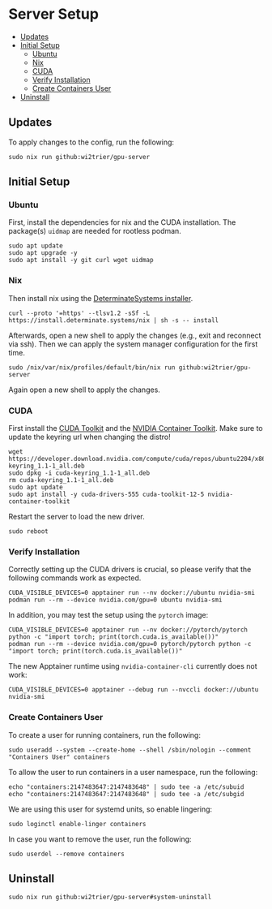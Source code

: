 # Server Setup

- [Updates](#updates)
- [Initial Setup](#initial-setup)
  - [Ubuntu](#ubuntu)
  - [Nix](#nix)
  - [CUDA](#cuda)
  - [Verify Installation](#verify-installation)
  - [Create Containers User](#create-containers-user)
- [Uninstall](#uninstall)

## Updates

To apply changes to the config, run the following:

```shell
sudo nix run github:wi2trier/gpu-server
```

## Initial Setup

### Ubuntu

First, install the dependencies for nix and the CUDA installation.
The package(s) `uidmap` are needed for rootless podman.

```shell
sudo apt update
sudo apt upgrade -y
sudo apt install -y git curl wget uidmap
```

### Nix

Then install nix using the [DeterminateSystems installer](https://github.com/DeterminateSystems/nix-installer).

```shell
curl --proto '=https' --tlsv1.2 -sSf -L https://install.determinate.systems/nix | sh -s -- install
```

Afterwards, open a new shell to apply the changes (e.g., exit and reconnect via ssh).
Then we can apply the system manager configuration for the first time.

```shell
sudo /nix/var/nix/profiles/default/bin/nix run github:wi2trier/gpu-server
```

Again open a new shell to apply the changes.

### CUDA

First install the [CUDA Toolkit](https://developer.nvidia.com/cuda-downloads) and the [NVIDIA Container Toolkit](https://docs.nvidia.com/datacenter/cloud-native/container-toolkit/latest/install-guide.html).
Make sure to update the keyring url when changing the distro!

```shell
wget https://developer.download.nvidia.com/compute/cuda/repos/ubuntu2204/x86_64/cuda-keyring_1.1-1_all.deb
sudo dpkg -i cuda-keyring_1.1-1_all.deb
rm cuda-keyring_1.1-1_all.deb
sudo apt update
sudo apt install -y cuda-drivers-555 cuda-toolkit-12-5 nvidia-container-toolkit
```

Restart the server to load the new driver.

```shell
sudo reboot
```

### Verify Installation

Correctly setting up the CUDA drivers is crucial, so please verify that the following commands work as expected.

```shell
CUDA_VISIBLE_DEVICES=0 apptainer run --nv docker://ubuntu nvidia-smi
podman run --rm --device nvidia.com/gpu=0 ubuntu nvidia-smi
```

In addition, you may test the setup using the `pytorch` image:

```shell
CUDA_VISIBLE_DEVICES=0 apptainer run --nv docker://pytorch/pytorch python -c "import torch; print(torch.cuda.is_available())"
podman run --rm --device nvidia.com/gpu=0 pytorch/pytorch python -c "import torch; print(torch.cuda.is_available())"
```

The new Apptainer runtime using `nvidia-container-cli` currently does not work:

```shell
CUDA_VISIBLE_DEVICES=0 apptainer --debug run --nvccli docker://ubuntu nvidia-smi
```

### Create Containers User

To create a user for running containers, run the following:

```shell
sudo useradd --system --create-home --shell /sbin/nologin --comment "Containers User" containers
```

To allow the user to run containers in a user namespace, run the following:

```shell
echo "containers:2147483647:2147483648" | sudo tee -a /etc/subuid
echo "containers:2147483647:2147483648" | sudo tee -a /etc/subgid
```

We are using this user for systemd units, so enable lingering:

```shell
sudo loginctl enable-linger containers
```

In case you want to remove the user, run the following:

```shell
sudo userdel --remove containers
```

## Uninstall

```shell
sudo nix run github:wi2trier/gpu-server#system-uninstall
```
